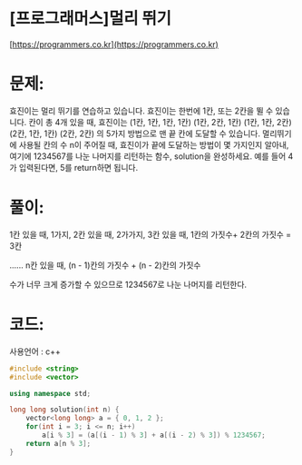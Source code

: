 # [프로그래머스]멀리 뛰기

[https://programmers.co.kr](https://programmers.co.kr)

# 문제:

효진이는 멀리 뛰기를 연습하고 있습니다. 효진이는 한번에 1칸, 또는 2칸을 뛸 수 있습니다. 칸이 총 4개 있을 때, 효진이는
 (1칸, 1칸, 1칸, 1칸)
 (1칸, 2칸, 1칸)
 (1칸, 1칸, 2칸)
 (2칸, 1칸, 1칸)
 (2칸, 2칸)
 의 5가지 방법으로 맨 끝 칸에 도달할 수 있습니다. 멀리뛰기에 사용될 칸의 수 n이 주어질 때, 효진이가 끝에 도달하는 방법이 몇 가지인지 알아내, 여기에 1234567를 나눈 나머지를 리턴하는 함수, solution을 완성하세요. 예를 들어 4가 입력된다면, 5를 return하면 됩니다.



# 풀이:

1칸 있을 때, 1가지, 2칸 있을 때, 2가가지, 3칸 있을 때, 1칸의 가짓수+ 2칸의 가짓수 = 3칸

...... n칸 있을 때, (n - 1)칸의 가짓수 + (n - 2)칸의 가짓수

수가 너무 크게 증가할 수 있으므로 1234567로 나눈 나머지를 리턴한다.



# **코드:**

사용언어 : c++
```c++
#include <string>
#include <vector>

using namespace std;

long long solution(int n) {
    vector<long long> a = { 0, 1, 2 };
    for(int i = 3; i <= n; i++)
        a[i % 3] = (a[(i - 1) % 3] + a[(i - 2) % 3]) % 1234567;
    return a[n % 3];
}
```

